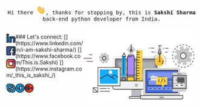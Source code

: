 
<p align="center">
  <samp>
    Hi there <img src="Hi.gif" width="25px">, thanks for stopping by, this is <b>Sakshi Sharma</b> back-end python developer from India.
  </samp>
</p>

[<img align="right" alt="Pacman GIF" src="work.gif" height="200" width="300" />](https://github.com/ThisIsSakshi)

</br>
### Let's connect:
[<img align="left" alt="Linkedin" width="24px" src="linkedin.svg" />](https://www.linkedin.com/in/i-am-sakshi-sharma/)
[<img align="left" alt="Facebook" width="24px" src="fb.svg" />](https://www.facebook.com/This.is.Sakshi)
[<img align="left" alt="Instagram" width="24px" src="insta.svg" />](https://www.instagram.com/_this_is_sakshi_/)<br/>

[<img align="left" alt="Skype" width="24px" src="skype.svg" />](https://join.skype.com/invite/a2uM8XJDIMeB)
[<img align="left" alt="Telegram" width="24px" src="telegram.svg" />](https://web.telegram.org/#/im?p=@ThisIsSakshi)
[<img align="left" alt="Gmail" width="24px" src="gmail.svg" />](mailto:thisissakshisharma@gmail.com)
